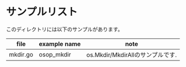 # サンプルリスト

このディレクトリには以下のサンプルがあります。

|file|example name|note|
|----|------------|----|
|mkdir.go|osop\_mkdir|os.Mkdir/MkdirAllのサンプルです.|

